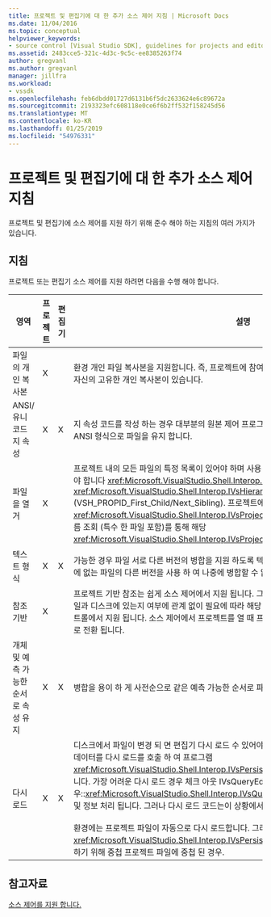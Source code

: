 ```yaml
---
title: 프로젝트 및 편집기에 대 한 추가 소스 제어 지침 | Microsoft Docs
ms.date: 11/04/2016
ms.topic: conceptual
helpviewer_keywords:
- source control [Visual Studio SDK], guidelines for projects and editors
ms.assetid: 2483cce5-321c-4d3c-9c5c-ee8385263f74
author: gregvanl
ms.author: gregvanl
manager: jillfra
ms.workload:
- vssdk
ms.openlocfilehash: feb6dbdd01727d6131b6f5dc2633624e6c89672a
ms.sourcegitcommit: 2193323efc608118e0ce6f6b2ff532f158245d56
ms.translationtype: MT
ms.contentlocale: ko-KR
ms.lasthandoff: 01/25/2019
ms.locfileid: "54976331"
---
```

# <a name="additional-source-control-guidelines-for-projects-and-editors"></a>프로젝트 및 편집기에 대 한 추가 소스 제어 지침
프로젝트 및 편집기에 소스 제어를 지원 하기 위해 준수 해야 하는 지침의 여러 가지가 있습니다.  
  
## <a name="guidelines"></a>지침  
 프로젝트 또는 편집기 소스 제어를 지원 하려면 다음을 수행 해야 합니다.  
  
|영역|프로젝트|편집기|설명|  
|----------|-------------|------------|-------------|  
|파일의 개인 복사본|X||환경 개인 파일 복사본을 지원합니다. 즉, 프로젝트에 참여 하는 각 사용자에 해당 프로젝트에서 파일을 자신의 고유한 개인 복사본이 있습니다.|  
|ANSI/유니코드 지 속성|X|X|지 속성 코드를 작성 하는 경우 대부분의 원본 제어 프로그램에서 유니코드를 현재 지원 하지 않으므로 ANSI 형식으로 파일을 유지 합니다.|  
|파일을 열거|X||프로젝트 내의 모든 파일의 특정 목록이 있어야 하며 사용 하 여 파일 목록을 열거 하는 일을 할 수 있어야 합니다 <xref:Microsoft.VisualStudio.Shell.Interop.IVsSccProject2> 또는 <xref:Microsoft.VisualStudio.Shell.Interop.IVsHierarchy.GetProperty%2A> (VSH_PROPID_First_Child/Next_Sibling). 프로젝트에서 항목 이름을 노출 해야 해당 <xref:Microsoft.VisualStudio.Shell.Interop.IVsProject.GetMkDocument%2A> 구현 및 지원을 이름 조회 (특수 한 파일 포함)를 통해 해당 <xref:Microsoft.VisualStudio.Shell.Interop.IVsProject.IsDocumentInProject%2A> 구현 합니다.|  
|텍스트 형식|X|X|가능한 경우 파일 서로 다른 버전의 병합을 지원 하도록 텍스트 형식 이어야 합니다. 파일이 텍스트 형식에 없는 파일의 다른 버전을 사용 하 여 나중에 병합할 수 없습니다. 원하는 텍스트 형식은 XML입니다.|  
|참조 기반|X||프로젝트 기반 참조는 쉽게 소스 제어에서 지원 됩니다. 그러나 디렉터리 기반 프로젝트와 프로젝트 파일과 디스크에 있는지 여부에 관계 없이 필요에 따라 해당 파일의 목록을 생성할 수 있습니다도 소스 컨트롤에서 지원 됩니다. 소스 제어에서 프로젝트를 열 때 프로젝트 파일의 모든 파일 하기 전에 먼저 상태로 전환 됩니다.|  
|개체 및 예측 가능한 순서로 속성 유지|X|X|병합을 용이 하 게 사전순으로 같은 예측 가능한 순서로 파일을 유지 합니다.|  
|다시 로드|X|X|디스크에서 파일이 변경 되 면 편집기 다시 로드 수 있어야 합니다. 소스 제어에 참가 하는 경우 환경은 데이터를 다시 로드를 호출 하 여 프로그램 <xref:Microsoft.VisualStudio.Shell.Interop.IVsPersistDocData2.ReloadDocData%2A> 구현 합니다. 가장 어려운 다시 로드 경우 체크 아웃 IVsQueryEditQuerySave를 호출 하는 동안 발생 한 경우::<xref:Microsoft.VisualStudio.Shell.Interop.IVsQueryEditQuerySave2.QueryEditFiles%2A> 및 정보 처리 됩니다. 그러나 다시 로드 코드는이 상황에서 실행 되도록 있어야 합니다.<br /><br /> 환경에는 프로젝트 파일이 자동으로 다시 로드합니다. 그러나 프로젝트를 구현 해야 합니다 <xref:Microsoft.VisualStudio.Shell.Interop.IVsPersistHierarchyItem2> 계층을 다시 로드를 지원 하기 위해 중첩 프로젝트 파일에 중첩 된 경우.|  
  
## <a name="see-also"></a>참고자료  
 [소스 제어를 지원 합니다.](../../extensibility/internals/supporting-source-control.md)